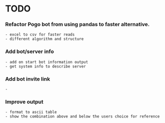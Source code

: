 # TODO

### Refactor Pogo bot from using pandas to faster alternative.
    - excel to csv for faster reads
    - different algorithm and structure
### Add bot/server info
    - add on start bot information output
    - get system info to describe server
### Add bot invite link
    -
### Improve output
    - format to ascii table
    - show the combination above and below the users choice for reference
